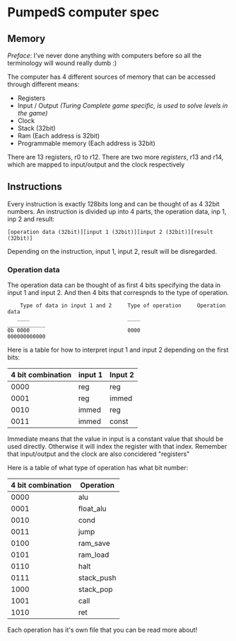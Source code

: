 # PumpedS computer spec

## Memory
*Preface*: I've never done anything with computers before so all the terminology will wound really dumb :)

The computer has 4 different sources of memory that can be accessed through different means:

- Registers
- Input / Output *(Turing Complete game specific, is used to solve levels in the game)*
- Clock
- Stack (32bit)
- Ram (Each address is 32bit)
- Programmable memory (Each address is 32bit)

There are 13 registers, r0 to r12. 
There are two more *registers*, r13 and r14, which are mapped to input/output and the clock respectively

## Instructions

Every instruction is exactly 128bits long and can be thought of as 4 32bit numbers.
An instruction is divided up into 4 parts, the operation data, inp 1, inp 2 and result:

```[operation data (32bit)][input 1 (32bit)][input 2 (32bit)][result (32bit)]```

Depending on the instruction, input 1, input 2, result will be disregarded.


### Operation data

The operation data can be thought of as first 4 bits specifying the data in input 1 and input 2. And then 4 bits that correspnds to the type of operation.

```
    Type of data in input 1 and 2     Type of operation     Operation data
   ____                               ____                  ____________
0b 0000                               0000                  000000000000
```

Here is a table for how to interpret input 1 and input 2 depending on the first bits:

| 4 bit combination | input 1     | Input 2 |
|-------------------|-------------|---------|
| 0000              | reg         | reg     |
| 0001              | reg         | immed   |
| 0010              | immed       | reg     |
| 0011              | immed       | const   |

Immediate means that the value in input is a constant value that should be used directly. Otherwise it will index the register with that index. Remember that input/output and the clock are also concidered "registers"



Here is a table of what type of operation has what bit number:

| 4 bit combination | Operation  |
|-------------------|------------|
| 0000              | alu        |
| 0001              | float_alu  |
| 0010              | cond       |
| 0011              | jump       |
| 0100              | ram_save   |
| 0101              | ram_load   |
| 0110              | halt       |
| 0111              | stack_push |
| 1000              | stack_pop  |
| 1001              | call       |
| 1010              | ret        |


Each operation has it's own file that you can be read more about!
